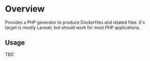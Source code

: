 # Overview

Provides a PHP generator to produce Dockerfiles and related files. It's target is mostly Laravel, but should work for most PHP applications.

## Usage

TBD

